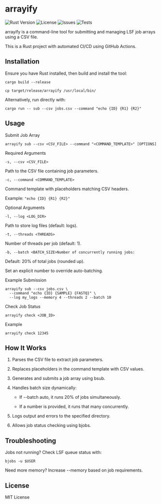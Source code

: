 # arrayify

![Rust Version](https://img.shields.io/badge/Rust-1.85.0-blue?style=flat-square)
![License](https://img.shields.io/badge/License-MIT-green?style=flat-square)
![Issues](https://img.shields.io/github/issues/SamD28/arrayify)
![Tests](https://github.com/SamD28/arrayify/actions/workflows/rust.yml/badge.svg)

arrayify is a command-line tool for submitting and managing LSF job arrays using a CSV file.

This is a Rust project with automated CI/CD using GitHub Actions.

## Installation

Ensure you have Rust installed, then build and install the tool:

```
cargo build --release
```
```
cp target/release/arrayify /usr/local/bin/
```

Alternatively, run directly with:

```
cargo run -- sub --csv jobs.csv --command "echo {ID} {R1} {R2}"
```

## Usage

Submit Job Array

```
arrayify sub --csv <CSV_FILE> --command "<COMMAND_TEMPLATE>" [OPTIONS]
```

Required Arguments

```
-s, --csv <CSV_FILE>
```

Path to the CSV file containing job parameters.

```
-c, --command <COMMAND_TEMPLATE>
```

Command template with placeholders matching CSV headers.

Example: ```"echo {ID} {R1} {R2}"```

Optional Arguments

```
-l, --log <LOG_DIR>
```

Path to store log files (default: logs).

```
-t, --threads <THREADS>
```

Number of threads per job (default: 1).

```
-b, --batch <BATCH_SIZE>Number of concurrently running jobs:
```

Default: 20% of total jobs (rounded up).

Set an explicit number to override auto-batching.

Example Submission

```
arrayify sub --csv jobs.csv \
  --command "echo {ID} {SAMPLE} {FASTQ}" \
  --log my_logs --memory 4 --threads 2 --batch 10
```

Check Job Status

```
arrayify check <JOB_ID>
```

Example

```
arrayify check 12345
```

## How It Works

1. Parses the CSV file to extract job parameters.

2. Replaces placeholders in the command template with CSV values.

3. Generates and submits a job array using bsub.

4. Handles batch size dynamically:

    - If --batch auto, it runs 20% of jobs simultaneously.

    - If a number is provided, it runs that many concurrently.

5. Logs output and errors to the specified directory.

6. Allows job status checking using bjobs.

## Troubleshooting

Jobs not running? Check LSF queue status with:

```
bjobs -u $USER
```

Need more memory? Increase --memory based on job requirements.

## License

MIT License
